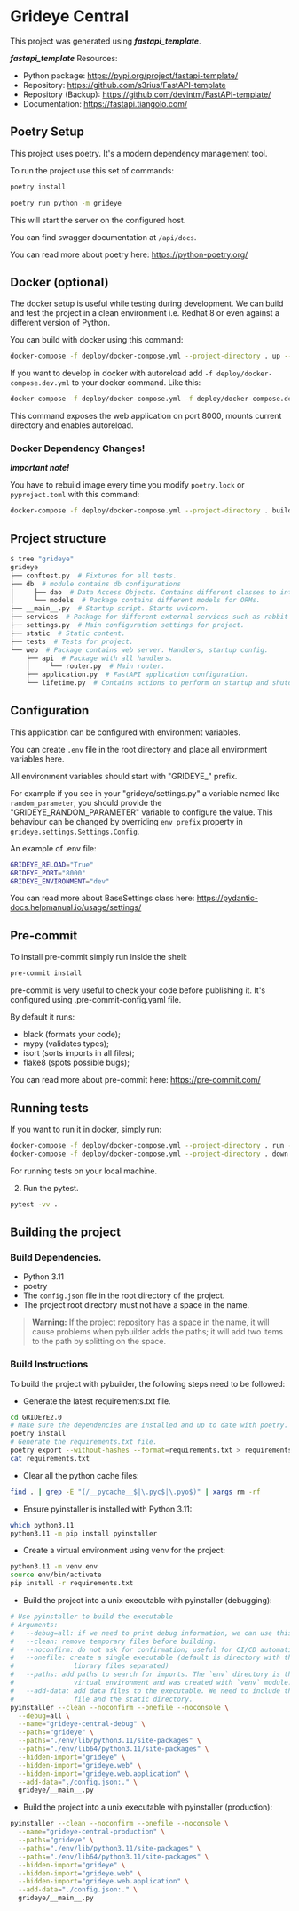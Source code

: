 # Grideye Central

This project was generated using ***fastapi_template***.

***fastapi_template*** Resources:
 - Python package: https://pypi.org/project/fastapi-template/
 - Repository: https://github.com/s3rius/FastAPI-template
 - Repository (Backup): https://github.com/devintm/FastAPI-template/
 - Documentation: https://fastapi.tiangolo.com/

## Poetry Setup

This project uses poetry. It's a modern dependency management tool.

To run the project use this set of commands:

```bash
poetry install
```

```bash
poetry run python -m grideye
```

This will start the server on the configured host.

You can find swagger documentation at `/api/docs`.

You can read more about poetry here: https://python-poetry.org/

## Docker (optional)

The docker setup is useful while testing during development. We can build and test the
project in a clean environment i.e. Redhat 8 or even against a different
version of Python.

You can build with docker using this command:

```bash
docker-compose -f deploy/docker-compose.yml --project-directory . up --build
```

If you want to develop in docker with autoreload add `-f deploy/docker-compose.dev.yml` to your docker command.
Like this:

```bash
docker-compose -f deploy/docker-compose.yml -f deploy/docker-compose.dev.yml --project-directory . up
```

This command exposes the web application on port 8000, mounts current directory and enables autoreload.

### Docker Dependency Changes!

**_Important note!_**

You have to rebuild image every time you modify `poetry.lock` or `pyproject.toml` with this command:

```bash
docker-compose -f deploy/docker-compose.yml --project-directory . build
```

## Project structure

```bash
$ tree "grideye"
grideye
├── conftest.py  # Fixtures for all tests.
├── db  # module contains db configurations
│     ├── dao  # Data Access Objects. Contains different classes to interact with database.
│     └── models  # Package contains different models for ORMs.
├── __main__.py  # Startup script. Starts uvicorn.
├── services  # Package for different external services such as rabbit or redis etc.
├── settings.py  # Main configuration settings for project.
├── static  # Static content.
├── tests  # Tests for project.
└── web  # Package contains web server. Handlers, startup config.
    ├── api  # Package with all handlers.
    │     └── router.py  # Main router.
    ├── application.py  # FastAPI application configuration.
    └── lifetime.py  # Contains actions to perform on startup and shutdown.
```

## Configuration

This application can be configured with environment variables.

You can create `.env` file in the root directory and place all
environment variables here.

All environment variables should start with "GRIDEYE_" prefix.

For example if you see in your "grideye/settings.py" a variable named like
`random_parameter`, you should provide the "GRIDEYE_RANDOM_PARAMETER"
variable to configure the value. This behaviour can be changed by overriding `env_prefix` property
in `grideye.settings.Settings.Config`.

An example of .env file:
```bash
GRIDEYE_RELOAD="True"
GRIDEYE_PORT="8000"
GRIDEYE_ENVIRONMENT="dev"
```

You can read more about BaseSettings class here: https://pydantic-docs.helpmanual.io/usage/settings/

## Pre-commit

To install pre-commit simply run inside the shell:
```bash
pre-commit install
```

pre-commit is very useful to check your code before publishing it.
It's configured using .pre-commit-config.yaml file.

By default it runs:
* black (formats your code);
* mypy (validates types);
* isort (sorts imports in all files);
* flake8 (spots possible bugs);


You can read more about pre-commit here: https://pre-commit.com/


## Running tests

If you want to run it in docker, simply run:

```bash
docker-compose -f deploy/docker-compose.yml --project-directory . run --rm api pytest -vv .
docker-compose -f deploy/docker-compose.yml --project-directory . down
```

For running tests on your local machine.


2. Run the pytest.
```bash
pytest -vv .
```



## Building the project

### Build Dependencies.

* Python 3.11
* poetry
* The `config.json` file in the root directory of the project.
* The project root directory must not have a space in the name.

> **Warning:**
> If the project repository has a space in the name, it will cause problems 
> when pybuilder adds the paths; it will add two items to the path by
> splitting on the space.

### Build Instructions
To build the project with pybuilder, the following steps need to be followed:

* Generate the latest requirements.txt file.

```bash
cd GRIDEYE2.0
# Make sure the dependencies are installed and up to date with poetry.
poetry install
# Generate the requirements.txt file.
poetry export --without-hashes --format=requirements.txt > requirements.txt
cat requirements.txt
```

* Clear all the python cache files:

```bash
find . | grep -E "(/__pycache__$|\.pyc$|\.pyo$)" | xargs rm -rf
```

* Ensure pyinstaller is installed with Python 3.11:

```bash
which python3.11
python3.11 -m pip install pyinstaller
```

* Create a virtual environment using venv for the project:

```bash
python3.11 -m venv env
source env/bin/activate
pip install -r requirements.txt
```

* Build the project into a unix executable with pyinstaller (debugging):

```bash
# Use pyinstaller to build the executable
# Arguments:
#   --debug=all: if we need to print debug information, we can use this option.
#   --clean: remove temporary files before building.
#   --noconfirm: do not ask for confirmation; useful for CI/CD automation.
#   --onefile: create a single executable (default is directory with the executable and
#               library files separated)
#   --paths: add paths to search for imports. The `env` directory is the project's
#               virtual environment and was created with `venv` module.
#   --add-data: add data files to the executable. We need to include the config.json
#               file and the static directory.
pyinstaller --clean --noconfirm --onefile --noconsole \
  --debug=all \
  --name="grideye-central-debug" \
  --paths="grideye" \
  --paths="./env/lib/python3.11/site-packages" \
  --paths="./env/lib64/python3.11/site-packages" \
  --hidden-import="grideye" \
  --hidden-import="grideye.web" \
  --hidden-import="grideye.web.application" \
  --add-data="./config.json:." \
  grideye/__main__.py
```



* Build the project into a unix executable with pyinstaller (production):

```bash
pyinstaller --clean --noconfirm --onefile --noconsole \
  --name="grideye-central-production" \
  --paths="grideye" \
  --paths="./env/lib/python3.11/site-packages" \
  --paths="./env/lib64/python3.11/site-packages" \
  --hidden-import="grideye" \
  --hidden-import="grideye.web" \
  --hidden-import="grideye.web.application" \
  --add-data="./config.json:." \
  grideye/__main__.py
```
